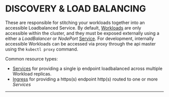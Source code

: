 # <strong>DISCOVERY & LOAD BALANCING</strong>

These are responsible for stitching your workloads together into an accessible Loadbalanced Service.  By default,
[Workloads](#workloads) are only accessible within the cluster, and they must be exposed externally using a either
a *LoadBalancer* or *NodePort* [Service](#service-v1).  For development, internally accessible
Workloads can be accessed via proxy through the api master using the `kubectl proxy` command.

Common resource types:

- [Services](#service-v1) for providing a single ip endpoint loadbalanced across multiple Workload replicas.
- [Ingress](#ingress-v1beta1) for providing a https(s) endpoint http(s) routed to one or more *Services*

------------
